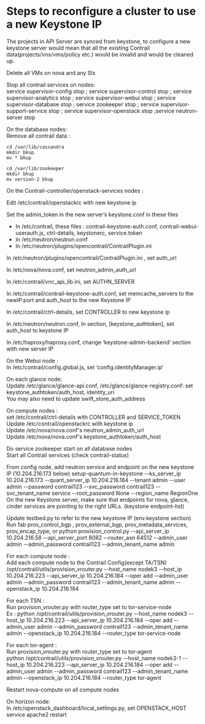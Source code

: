 # Steps to reconfigure a cluster to use a new Keystone IP

The projects in API Server are synced from keystone, to configure a new keystone server would mean that all the existing Contrail data(projects/vns/vms/policy etc.) would be invalid and would be cleaned up. 

Delete all VMs on nova and any SIs

Stop all contrail services on nodes: <br>
service supervisor-config stop ; service supervisor-control stop ; service supervisor-analytics stop ; service supervisor-webui stop ; service supervisor-database stop ; service zookeeper stop ; service supervisor-support-service stop ; service supervisor-openstack stop ;service neutron-server stop

On the database nodes:<br>
Remove all contrail data : <br>

    cd /var/lib/cassandra 
    mkdir bkup
    mv * bkup
    
    cd /var/lib/zookeeper
    mkdir bkup
    mv version-2 bkup


On the Contrail-controller/openstack-services  nodes : <br>

Edit /etc/contrail/openstackrc with new keystone ip

Set the admin_token in the new server’s keystone.conf in these files  <br>
* In  /etc/contrail, these files : contrail-keystone-auth.conf, contrail-webui-userauth.js, ctrl-details, keystonerc, service.token
* In /etc/neutron/neutron.conf
* In /etc/neutron/plugins/opencontrail/ContrailPlugin.ini


In /etc/neutron/plugins/opencontrail/ContrailPlugin.ini , set auth_url 

In /etc/nova/nova.conf, set neutron_admin_auth_url 

In /etc/contrail/vnc_api_lib.ini, set AUTHN_SERVER 

In /etc/contrail/contrail-keystone-auth.conf, set memcache_servers to the newIP:port and auth_host to the new Keystone IP

In /etc/contrail/ctrl-details, set CONTROLLER to new keystone ip

In /etc/neutron/neutron.conf, In section, [keystone_authtoken], set auth_host to keystone IP

In /etc/haproxy/haproxy.conf, change ‘keystone-admin-backend’ section with new server IP


On the Webui node :<br>
In /etc/contrail/config.global.js, set ‘config.identityManager.ip’ <br>

On each glance node: <br>
Update /etc/glance/glance-api.conf, /etc/glance/glance-registry.conf:
set keystone_authtoken/auth_host, identity_uri <br>
You may also need to update swift_store_auth_address <br>

On compute nodes :<br> 
set /etc/contrail/ctrl-details with CONTROLLER and SERVICE_TOKEN <br>
Update /etc/contrail/openstackrc with keystone ip <br>
Update /etc/nova/nova.conf's neutron_admin_auth_url <br>
Update /etc/nova/nova.conf's keystone_authtoken/auth_host <br>

Do service zookeeper start on all database nodes <br>
Start all Contrail services (check contrail-status) <br>

From config node, add neutron service and endpoint on the new keystone IP (10.204.216.173 below)
setup-quantum-in-keystone --ks_server_ip     10.204.216.173 --quant_server_ip  10.204.216.184 --tenant           admin --user             admin --password         contrail123 --svc_password     contrail123 --svc_tenant_name  service --root_password    None --region_name RegionOne
On the new Keystone server, make sure that endpoints for nova, glance, cinder services are pointing to the right URLs. (keystone endpoint-list)


Update testbed.py to refer to the new keystone IP (env.keystone section) <br>
Run fab prov_control_bgp , prov_external_bgp, prov_metadata_services, prov_encap_type, 
or python provision_control.py --api_server_ip 10.204.216.58 --api_server_port 8082 --router_asn 64512  --admin_user admin --admin_password contrail123 --admin_tenant_name admin

For each compute node : <br>
Add each compute node to the Contrail Config(except TA/TSN)<br>
/opt/contrail/utils/provision_vrouter.py --host_name nodek3 --host_ip 10.204.216.223 --api_server_ip 10.204.216.184 --oper add --admin_user admin --admin_password contrail123 --admin_tenant_name admin --openstack_ip 10.204.216.184

For each TSN : <br>
Run provision_vrouter.py  with router_type set to tor-service-node <br>
Ex : python /opt/contrail/utils/provision_vrouter.py --host_name nodek3 --host_ip 10.204.216.223 --api_server_ip 10.204.216.184 --oper add --admin_user admin --admin_password contrail123 --admin_tenant_name admin --openstack_ip 10.204.216.184 --router_type tor-service-node

For each tor-agent : <br>
Run provision_vrouter.py  with router_type set to tor-agent <br>
python /opt/contrail/utils/provision_vrouter.py --host_name nodek3-1 --host_ip 10.204.216.223 --api_server_ip 10.204.216.184 --oper add --admin_user admin --admin_password contrail123 --admin_tenant_name admin                     --openstack_ip 10.204.216.184 --router_type tor-agent

Restart nova-compute on all compute nodes

On horizon node:<br>
In /etc/openstack_dashboard/local_settings.py, set OPENSTACK_HOST <br>
service apache2 restart <br>